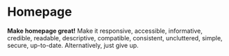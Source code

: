 # Homepage
**Make homepage great!** Make it responsive, accessible, informative, credible, readable, descriptive, compatible, consistent, uncluttered, simple, secure, up-to-date. Alternatively, just give up.
